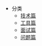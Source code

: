 * 分类
  - [技术篇](/README) 
  - [工具篇](/src/views/tools/blog)
  - [面试篇](/src/views/InterviewQuestions/css.md)
  - [问题篇](/src/views/question/index.md)
